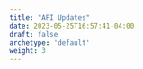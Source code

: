 ```yaml
---
title: "API Updates"
date: 2023-05-25T16:57:41-04:00
draft: false
archetype: 'default'
weight: 3
---
```

